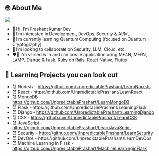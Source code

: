 ## :nerd_face: About Me
![](https://komarev.com/ghpvc/?username=UnpredictablePrashant&color=blueviolet)


- 👋 Hi, I’m Prashant Kumar Dey
- 👀 I’m interested in Development, DevOps, Security & AI/ML
- 🌱 I’m currently learning Quantum Computing (focused on Quantum Cryptography)
- 💞️ I’m looking to collaborate on Security, LLM, Cloud, etc.
- :heart_on_fire: I'm versed with and can create application using MEAN, MERN, LAMP, Django & flask, Ruby on Rails, React Native, Flutter


## :robot: Learning Projects you can look out
- :smiling_imp: NodeJs - https://github.com/UnpredictablePrashant/LearnNodeJs
- :smiling_imp: React - https://github.com/UnpredictablePrashant/LearnReact
- :smiling_imp: MongoDB - https://github.com/UnpredictablePrashant/LearnMongoDB
- :smiling_imp: Flask - https://github.com/UnpredictablePrashant/LearningFlask
- :smiling_imp: Django - https://github.com/UnpredictablePrashant/LearningDjango
- :smiling_imp: CSS - https://github.com/UnpredictablePrashant/LearnCSS
- :smiling_imp: JavaScript - https://github.com/UnpredictablePrashant/LearnJavaScript
- :smiling_imp: Security - https://github.com/UnpredictablePrashant/LearnSecurity
- :smiling_imp: DevOps - https://github.com/UnpredictablePrashant/LearnDevOps
- :smiling_imp: Machine Learning in Flask - https://github.com/UnpredictablePrashant/MachineLearninginFlask

<!---
UnpredictablePrashant/UnpredictablePrashant is a ✨ special ✨ repository because its `README.md` (this file) appears on your GitHub profile.
You can click the Preview link to take a look at your changes.
--->
